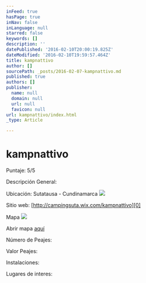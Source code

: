 ```yaml
---
inFeed: true
hasPage: true
inNav: false
inLanguage: null
starred: false
keywords: []
description: ''
datePublished: '2016-02-10T20:00:19.825Z'
dateModified: '2016-02-10T19:59:57.464Z'
title: kampnattivo
author: []
sourcePath: _posts/2016-02-07-kampnattivo.md
published: true
authors: []
publisher:
  name: null
  domain: null
  url: null
  favicon: null
url: kampnattivo/index.html
_type: Article

---
```

# kampnattivo

Puntaje: 5/5

Descripción General:

Ubicación: Sutatausa - Cundinamarca
![](https://the-grid-user-content.s3-us-west-2.amazonaws.com/349675ec-9990-49d5-89cb-6f97c4096649.jpg)

Sitio web: [http://campingsuta.wix.com/kampnattivo][0]

Mapa
![](https://the-grid-user-content.s3-us-west-2.amazonaws.com/ef0eb697-58ec-4720-99bd-566b73988392.jpg)

Abrir mapa [aquí][1]

Número de Peajes:

Valor Peajes:

Instalaciones:

Lugares de interes:

[0]: http://campingsuta.wix.com/kampnattivo
[1]: https://www.google.com/maps/dir/Portal+Norte+T1,+Colombia/N5°+13.786'+W73°+50.937'/@4.9495746,-74.1204198,11z/data=!4m14!4m13!1m5!1m1!1s0x8e3f859a47b3cb27:0x6aa30adbee6e75d6!2m2!1d-74.0460034!2d4.7541182!1m5!1m1!1s0x0:0x0!2m2!1d-73.84895!2d5.2297667!3e0
